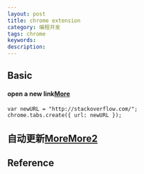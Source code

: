 ```yaml
---
layout: post
title: chrome extension
category: 编程开发
tags: chrome
keywords: 
description: 
---
```


## Basic


#### open a new link[More](https://stackoverflow.com/questions/16503879/chrome-extension-how-to-open-a-link-in-new-tab)


```
var newURL = "http://stackoverflow.com/";
chrome.tabs.create({ url: newURL });
```


## 自动更新[More](https://www.shymean.com/article/Chrome%E6%89%A9%E5%B1%95%E7%A8%8B%E5%BA%8F%E4%B9%8B%E8%87%AA%E5%8A%A8%E6%9B%B4%E6%96%B0)[More2](https://developer.chrome.com/docs/extensions/mv3/sandboxingEval/)


## Reference

